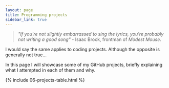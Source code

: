 ```yaml
---
layout: page
title: Programming projects
sidebar_link: true
---
```



> _"If you're not slightly embarrassed to sing the lyrics, you're probably not writing a good song"_ - Isaac Brock, frontman of _Modest Mouse_.

I would say the same applies to coding projects. Although the opposite is generally not true...

In this page I will showcase some of my GitHub projects, briefly explaining what I attempted in each of them and why. 

{% include 06-projects-table.html %}
